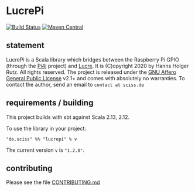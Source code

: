 # LucrePi

[![Build Status](https://travis-ci.org/Sciss/LucrePi.svg?branch=main)](https://travis-ci.org/Sciss/LucrePi)
[![Maven Central](https://maven-badges.herokuapp.com/maven-central/de.sciss/lucrepi_2.13/badge.svg)](https://maven-badges.herokuapp.com/maven-central/de.sciss/lucrepi_2.13)

## statement

LucrePi is a Scala library which bridges between the Raspberry Pi GPIO (through 
the [Pi4j](https://github.com/Pi4J/pi4j/) project) and [Lucre](https://git.iem.at/sciss/Lucre/).
It is (C)opyright 2020 by Hanns Holger Rutz. All rights reserved. The project is released under
the [GNU Affero General Public License](https://git.iem.at/sciss/LucrePi/raw/main/LICENSE) v2.1+ and comes 
with absolutely no warranties. To contact the author, send an email to `contact at sciss.de`

## requirements / building

This project builds with sbt against Scala 2.13, 2.12.

To use the library in your project:

    "de.sciss" %% "lucrepi" % v

The current version `v` is `"1.2.0"`.

## contributing

Please see the file [CONTRIBUTING.md](CONTRIBUTING.md)

